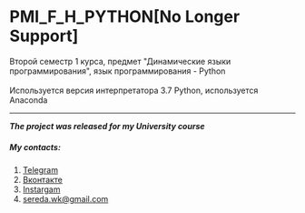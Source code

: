 # PMI_F_H_PYTHON[No Longer Support]
Второй семестр 1 курса, предмет "Динамические языки программирования", язык программирования - Python
<br/><br/>
Используется версия интерпретатора 3.7 Python, используется Anaconda

---------

***The project was released for my University course***

##### My contacts:
1. [Telegram](https://tgmsg.ru/princepepper)
2. [Вконтакте](https://vk.com/princepepper)
3. [Instargam](https://www.instagram.com/prince_pepper_official/?hl=ru)
4. <sereda.wk@gmail.com>
